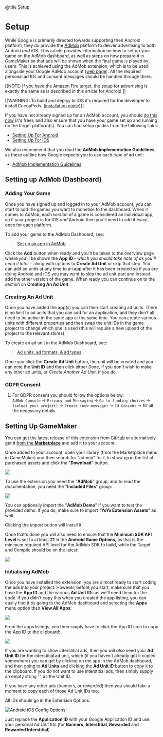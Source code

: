 @title Setup

# Setup

While Google is primarily directed towards supporting their Android platform, they do provide the [AdMob](https://www.google.com/admob/) platform to deliver advertising to both Android *and* iOS. This article provides information on how to set up your game on the AdMob dashboard, as well as steps on how prepare it in GameMaker so that ads will be shown when the final game is played by users. This is achieved using the AdMob extension, which is to be used alongside your Google AdMob account ([web page](https://admob.google.com/home/)). All the required personal ad IDs and consent messages should be handled through there.

[[NOTE: If you have the Amazon Fire target, the setup for advertising is exactly the same as is described in this article for Android.]]

[[WARNING: To build and deploy to iOS it's required for the developer to install CocoaPods. ([installation guide](https://help.gamemaker.io/hc/en-us/articles/360008958858-iOS-and-tvOS-Using-CocoaPods))]]

If you have not already signed up for an AdMob account, you should [do this now](https://support.google.com/admob/answer/7356219?hl=en) (it's free), and also ensure that you have your game set up and running on the target platform(s). You can find setup guides from the following links:

* [Setting Up For Android](https://help.gamemaker.io/hc/en-us/articles/115001368727)
* [Setting Up For iOS](https://help.gamemaker.io/hc/en-us/articles/115001368747)

We also recommend that you read the **AdMob Implementation Guidelines**, as these outline how Google expects you to use each type of ad unit:

* [AdMob Implementation Guidelines](https://support.google.com/admob/answer/2936217?hl=en)

## Setting up AdMob (Dashboard)

### Adding Your Game

Once you have signed up and logged in to your AdMob account, you can start to add the games you want to monetise to the dashboard. When it comes to AdMob, each *version* of a game is considered an individual app, so if your project is for iOS *and* Android then you'll need to add it twice, once for each platform.

To add your game to the AdMob Dashboard, see: 

> [Set up an app in AdMob](https://support.google.com/admob/answer/9989980)

Click the **Add** button when ready and you'll be taken to the overview page where you'll be shown the **App ID** - *which you should take note of as you'll need it later* - along with options to **Create Ad Unit** or skip that step. You can add ad units at any time to an app after it has been created so if you are doing Android and iOS you may want to skip the ad unit part and instead add the other version of the game. When ready you can continue on to the section on **Creating An Ad Unit**.

### Creating An Ad Unit

Once you have added the app(s) you can then start creating ad units. There is no limit to ad units that you can add for an application, and they don't all need to be active in the same app at the same time. You can create various units with different properties and then swap the unit IDs in the game project to change which one is used (this will require a new upload of the project to the relevant stores).

To create an ad unit in the AdMob Dashboard, see: 

> [Ad units, ad formats, & ad types](https://support.google.com/admob/answer/6128738)

Once you click the **Create Ad Unit** button, the unit will be created and you can note the **Unit ID** and then click either *Done*, if you don't wish to make any other ad units, or *Create Another Ad Unit*, if you do.

### GDPR Consent

1. For GDPR consent you should follow the options below:\
`AdMob Console` → `Privacy and Messaging` → `Go to funding choices` → `(select your project)` → `Create (new message)` → `EU Consent` → fill all the necessary details.

## Setting Up GameMaker

You can get the latest release of this extension from [GitHub](https://github.com/YoYoGames/GMEXT-AdMob/releases/tag/1.3.11) or alternatively get it [from the **Marketplace**](https://marketplace.gamemaker.io/assets/10078/google-admob) and add it to your account.

Once added to your account, open your library (from the Marketplace menu in GameMaker) and then search for "admob" for it to show up in the list of purchased assets and click the "**Download**" button.

![](assets/download.png)

To use the extension you need the "**AdMob**" group, and to read the documentation, you need the "**Included Files**" group:

![](assets/import.png)

You can optionally import the "**AdMob Demo**" if you want to test the provided demo. If you do, make sure to import "**YoYo Extension Assets**" as well.

Clicking the *Import* button will install it.

Once that's done you will also need to ensure that the **Minimum SDK API Level** is set to at least **21** in the **Android Game Options**, as that is the minimum required API level for the AdMob SDK to build, while the Target and Compile should be on the latest:

![](assets/AdMob_MinSDK.png)

### Initialising AdMob

Once you have installed the extension, you are almost ready to start coding the ads into your project. However, before you start, make sure that you have the **App ID** and the various **Ad Unit ID**s as we'll need them for the code. If you didn't copy this when you created the app listing, you can easily find it by going to the AdMob dashboard and selecting the **Apps** menu option then **View All Apps**:

![](assets/AdMob_ViewAllApps.png)

From the apps listings, you then simply have to click the App ID icon to copy the App ID to the clipboard:

![](assets/AdMob_AppID.png)

If you are wanting to show interstitial ads, then you will *also* need your **Ad Unit ID** for the interstitial ad unit, which (if you haven't already got it copied somewhere) you can get by clicking on the app in the AdMob dashboard, and then going to **Ad Units** and clicking the **Ad Unit ID** button to copy it to the clipboard. If you do not want to use interstitial ads, then simply supply an empty string "" as the Unit ID.

If you have any other ads (banners, or rewarded) then you should take a moment to copy each of those Ad Unit IDs too.

All IDs should go in the Extension Options: 

![Android iOS Config Options!](assets/admob_android_ios_config.png)

Just replace the **Application ID** with your Google Application ID and use your personal Ad Unit IDs (for **Banners**, **Interstitial**, **Rewarded** and **Rewarded Interstitial**)
